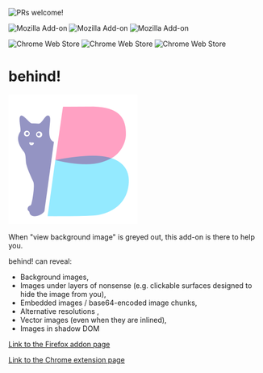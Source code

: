 ![PRs welcome!](https://img.shields.io/badge/PRs-welcome-brightgreen.svg?style=flat-square)

![Mozilla Add-on](https://img.shields.io/amo/v/behind?style=flat-square) ![Mozilla Add-on](https://img.shields.io/amo/users/behind?style=flat-square) ![Mozilla Add-on](https://img.shields.io/amo/stars/behind?style=flat-square)

![Chrome Web Store](https://img.shields.io/chrome-web-store/v/blfpdedbdighagggfhgihcocfheicfjk?style=flat-square) ![Chrome Web Store](https://img.shields.io/chrome-web-store/users/blfpdedbdighagggfhgihcocfheicfjk?style=flat-square) ![Chrome Web Store](https://img.shields.io/chrome-web-store/stars/blfpdedbdighagggfhgihcocfheicfjk?style=flat-square)

# behind!

![](/icon256.png?raw=true )

When "view background image" is greyed out, this add-on is there to help you.

behind! can reveal:

- Background images,
- Images under layers of nonsense (e.g. clickable surfaces designed to hide the image from you),
- Embedded images / base64-encoded image chunks,
- Alternative resolutions ,
- Vector images (even when they are inlined),
- Images in shadow DOM

[Link to the Firefox addon page](https://addons.mozilla.org/en-US/firefox/addon/behind/)

[Link to the Chrome extension page](https://chrome.google.com/webstore/detail/behind/blfpdedbdighagggfhgihcocfheicfjk?hl=en&authuser=0)
